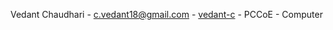 Vedant Chaudhari - c.vedant18@gmail.com - [vedant-c](https://github.com/vedant-c) - PCCoE - Computer

